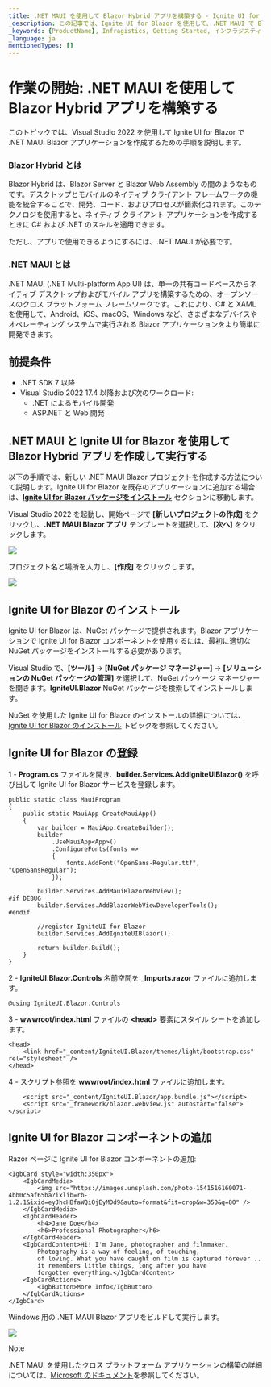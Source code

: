 ```yaml
---
title: .NET MAUI を使用して Blazor Hybrid アプリを構築する - Ignite UI for Blazor
_description: この記事では、Ignite UI for Blazor を使用して、.NET MAUI で Blazor Hybrid アプリを作成する方法の手順を説明します。今すぐお試しください。
_keywords: {ProductName}, Infragistics, Getting Started, インフラジスティックス, 作業の開始
_language: ja
mentionedTypes: []
---
```

# 作業の開始: .NET MAUI を使用して Blazor Hybrid アプリを構築する

このトピックでは、Visual Studio 2022 を使用して Ignite UI for Blazor で .NET MAUI Blazor アプリケーションを作成するための手順を説明します。

### Blazor Hybrid とは

Blazor Hybrid は、Blazor Server と Blazor Web Assembly の間のようなものです。デスクトップとモバイルのネイティブ クライアント フレームワークの機能を統合することで、開発、コード、およびプロセスが簡素化されます。このテクノロジを使用すると、ネイティブ クライアント アプリケーションを作成するときに C# および .NET のスキルを適用できます。

ただし、アプリで使用できるようにするには、.NET MAUI が必要です。

### .NET MAUI とは

.NET MAUI (.NET Multi-platform App UI) は、単一の共有コードベースからネイティブ デスクトップおよびモバイル アプリを構築するための、オープンソースのクロス プラットフォーム フレームワークです。これにより、C# と XAML を使用して、Android、iOS、macOS、Windows など、さまざまなデバイスやオペレーティング システムで実行される Blazor アプリケーションをより簡単に開発できます。


## 前提条件

* .NET SDK 7 以降
* Visual Studio 2022 17.4 以降および次のワークロード:
    - .NET によるモバイル開発
    - ASP.NET と Web 開発

## .NET MAUI と Ignite UI for Blazor を使用して Blazor Hybrid アプリを作成して実行する

以下の手順では、新しい .NET MAUI Blazor プロジェクトを作成する方法について説明します。Ignite UI for Blazor を既存のアプリケーションに追加する場合は、[**Ignite UI for Blazor パッケージをインストール**](#ignite-ui-for-blazor-のインストール) セクションに移動します。

Visual Studio 2022 を起動し、開始ページで **[新しいプロジェクトの作成]** をクリックし、**.NET MAUI Blazor アプリ** テンプレートを選択して、**[次へ]** をクリックします。

<img src="../images/general/new-blazor-project-maui.jpg" />

プロジェクト名と場所を入力し、**[作成]** をクリックします。

<img src="../images/general/new-blazor-project-configure-maui.jpg" />

## Ignite UI for Blazor のインストール

Ignite UI for Blazor は、NuGet パッケージで提供されます。Blazor アプリケーションで Ignite UI for Blazor コンポーネントを使用するには、最初に適切な NuGet パッケージをインストールする必要があります。

Visual Studio で、**[ツール]** → **[NuGet パッケージ マネージャー]** → **[ソリューションの NuGet パッケージの管理]** を選択して、NuGet パッケージ マネージャーを開きます。**IgniteUI.Blazor** NuGet パッケージを検索してインストールします。

NuGet を使用した Ignite UI for Blazor のインストールの詳細については、[Ignite UI for Blazor のインストール](general-installing-blazor.md) トピックを参照してください。

## Ignite UI for Blazor の登録

1 - **Program.cs** ファイルを開き、**builder.Services.AddIgniteUIBlazor()** を呼び出して Ignite UI for Blazor サービスを登録します。

```
public static class MauiProgram
{
	public static MauiApp CreateMauiApp()
	{
		var builder = MauiApp.CreateBuilder();
		builder
			.UseMauiApp<App>()
			.ConfigureFonts(fonts =>
			{
				fonts.AddFont("OpenSans-Regular.ttf", "OpenSansRegular");
			});

		builder.Services.AddMauiBlazorWebView();
#if DEBUG
		builder.Services.AddBlazorWebViewDeveloperTools();
#endif

        //register IgniteUI for Blazor
		builder.Services.AddIgniteUIBlazor();

		return builder.Build();
	}
}
```

2 - **IgniteUI.Blazor.Controls** 名前空間を **_Imports.razor** ファイルに追加します。

```razor
@using IgniteUI.Blazor.Controls
```

3 - **wwwroot/index.html** ファイルの **<head\>** 要素にスタイル シートを追加します。

```razor
<head>
    <link href="_content/IgniteUI.Blazor/themes/light/bootstrap.css" rel="stylesheet" />
</head>
```

4 - スクリプト参照を **wwwroot/index.html** ファイルに追加します。

```razor
	<script src="_content/IgniteUI.Blazor/app.bundle.js"></script>
	<script src="_framework/blazor.webview.js" autostart="false"></script>
```

## Ignite UI for Blazor コンポーネントの追加

Razor ページに Ignite UI for Blazor コンポーネントの追加:

```razor
<IgbCard style="width:350px">
    <IgbCardMedia>
        <img src="https://images.unsplash.com/photo-1541516160071-4bb0c5af65ba?ixlib=rb-1.2.1&ixid=eyJhcHBfaWQiOjEyMDd9&auto=format&fit=crop&w=350&q=80" />
    </IgbCardMedia>
    <IgbCardHeader>
        <h4>Jane Doe</h4>
        <h6>Professional Photographer</h6>
    </IgbCardHeader>
    <IgbCardContent>Hi! I'm Jane, photographer and filmmaker.
        Photography is a way of feeling, of touching,
        of loving. What you have caught on film is captured forever...
        it remembers little things, long after you have
        forgotten everything.</IgbCardContent>
    <IgbCardActions>
        <IgbButton>More Info</IgbButton>
    </IgbCardActions>
</IgbCard>
```

Windows 用の .NET MAUI Blazor アプリをビルドして実行します。

<img src="../images/general/getting-started-blazor-card-windows.jpg" />

> [!NOTE]
> .NET MAUI を使用したクロス プラットフォーム アプリケーションの構築の詳細については、[Microsoft のドキュメント](https://docs.microsoft.com/ja-jp/dotnet/maui/get-started/first-app?pivots=devices-android)を参照してください。